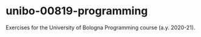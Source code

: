# unibo-00819-programming
Exercises for the University of Bologna Programming course (a.y. 2020-21).
